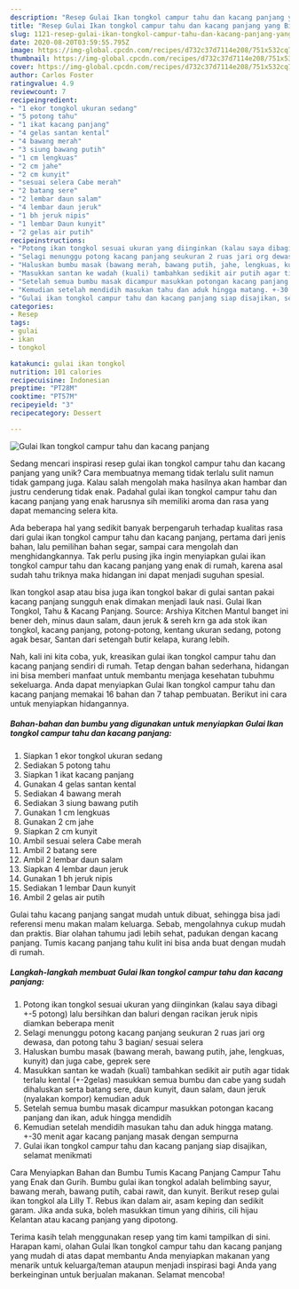 ```yaml
---
description: "Resep Gulai Ikan tongkol campur tahu dan kacang panjang yang Bisa Manjain Lidah"
title: "Resep Gulai Ikan tongkol campur tahu dan kacang panjang yang Bisa Manjain Lidah"
slug: 1121-resep-gulai-ikan-tongkol-campur-tahu-dan-kacang-panjang-yang-bisa-manjain-lidah
date: 2020-08-20T03:59:55.795Z
image: https://img-global.cpcdn.com/recipes/d732c37d7114e208/751x532cq70/gulai-ikan-tongkol-campur-tahu-dan-kacang-panjang-foto-resep-utama.jpg
thumbnail: https://img-global.cpcdn.com/recipes/d732c37d7114e208/751x532cq70/gulai-ikan-tongkol-campur-tahu-dan-kacang-panjang-foto-resep-utama.jpg
cover: https://img-global.cpcdn.com/recipes/d732c37d7114e208/751x532cq70/gulai-ikan-tongkol-campur-tahu-dan-kacang-panjang-foto-resep-utama.jpg
author: Carlos Foster
ratingvalue: 4.9
reviewcount: 7
recipeingredient:
- "1 ekor tongkol ukuran sedang"
- "5 potong tahu"
- "1 ikat kacang panjang"
- "4 gelas santan kental"
- "4 bawang merah"
- "3 siung bawang putih"
- "1 cm lengkuas"
- "2 cm jahe"
- "2 cm kunyit"
- "sesuai selera Cabe merah"
- "2 batang sere"
- "2 lembar daun salam"
- "4 lembar daun jeruk"
- "1 bh jeruk nipis"
- "1 lembar Daun kunyit"
- "2 gelas air putih"
recipeinstructions:
- "Potong ikan tongkol sesuai ukuran yang diinginkan (kalau saya dibagi +-5 potong) lalu bersihkan dan baluri dengan racikan jeruk nipis diamkan beberapa menit"
- "Selagi menunggu potong kacang panjang seukuran 2 ruas jari org dewasa, dan potong tahu 3 bagian/ sesuai selera"
- "Haluskan bumbu masak (bawang merah, bawang putih, jahe, lengkuas, kunyit) dan juga cabe, geprek sere"
- "Masukkan santan ke wadah (kuali) tambahkan sedikit air putih agar tidak terlalu kental (+-2gelas) masukkan semua bumbu dan cabe yang sudah dihaluskan serta batang sere, daun kunyit, daun salam, daun jeruk (nyalakan kompor) kemudian aduk"
- "Setelah semua bumbu masak dicampur masukkan potongan kacang panjang dan ikan, aduk hingga mendidih"
- "Kemudian setelah mendidih masukan tahu dan aduk hingga matang. +-30 menit agar kacang panjang masak dengan sempurna"
- "Gulai ikan tongkol campur tahu dan kacang panjang siap disajikan, selamat menikmati"
categories:
- Resep
tags:
- gulai
- ikan
- tongkol

katakunci: gulai ikan tongkol 
nutrition: 101 calories
recipecuisine: Indonesian
preptime: "PT28M"
cooktime: "PT57M"
recipeyield: "3"
recipecategory: Dessert

---
```



![Gulai Ikan tongkol campur tahu dan kacang panjang](https://img-global.cpcdn.com/recipes/d732c37d7114e208/751x532cq70/gulai-ikan-tongkol-campur-tahu-dan-kacang-panjang-foto-resep-utama.jpg)

Sedang mencari inspirasi resep gulai ikan tongkol campur tahu dan kacang panjang yang unik? Cara membuatnya memang tidak terlalu sulit namun tidak gampang juga. Kalau salah mengolah maka hasilnya akan hambar dan justru cenderung tidak enak. Padahal gulai ikan tongkol campur tahu dan kacang panjang yang enak harusnya sih memiliki aroma dan rasa yang dapat memancing selera kita.

Ada beberapa hal yang sedikit banyak berpengaruh terhadap kualitas rasa dari gulai ikan tongkol campur tahu dan kacang panjang, pertama dari jenis bahan, lalu pemilihan bahan segar, sampai cara mengolah dan menghidangkannya. Tak perlu pusing jika ingin menyiapkan gulai ikan tongkol campur tahu dan kacang panjang yang enak di rumah, karena asal sudah tahu triknya maka hidangan ini dapat menjadi suguhan spesial.

Ikan tongkol asap atau bisa juga ikan tongkol bakar di gulai santan pakai kacang panjang sungguh enak dimakan menjadi lauk nasi. Gulai Ikan Tongkol, Tahu &amp; Kacang Panjang. Source: Arshiya Kitchen Mantul banget ini bener deh, minus daun salam, daun jeruk &amp; sereh krn ga ada stok ikan tongkol, kacang panjang, potong-potong, kentang ukuran sedang, potong agak besar, Santan dari setengah butir kelapa, kurang lebih.


Nah, kali ini kita coba, yuk, kreasikan gulai ikan tongkol campur tahu dan kacang panjang sendiri di rumah. Tetap dengan bahan sederhana, hidangan ini bisa memberi manfaat untuk membantu menjaga kesehatan tubuhmu sekeluarga. Anda dapat menyiapkan Gulai Ikan tongkol campur tahu dan kacang panjang memakai 16 bahan dan 7 tahap pembuatan. Berikut ini cara untuk menyiapkan hidangannya.

<!--inarticleads1-->

##### Bahan-bahan dan bumbu yang digunakan untuk menyiapkan Gulai Ikan tongkol campur tahu dan kacang panjang:

1. Siapkan 1 ekor tongkol ukuran sedang
1. Sediakan 5 potong tahu
1. Siapkan 1 ikat kacang panjang
1. Gunakan 4 gelas santan kental
1. Sediakan 4 bawang merah
1. Sediakan 3 siung bawang putih
1. Gunakan 1 cm lengkuas
1. Gunakan 2 cm jahe
1. Siapkan 2 cm kunyit
1. Ambil sesuai selera Cabe merah
1. Ambil 2 batang sere
1. Ambil 2 lembar daun salam
1. Siapkan 4 lembar daun jeruk
1. Gunakan 1 bh jeruk nipis
1. Sediakan 1 lembar Daun kunyit
1. Ambil 2 gelas air putih


Gulai tahu kacang panjang sangat mudah untuk dibuat, sehingga bisa jadi referensi menu makan malam keluarga. Sebab, mengolahnya cukup mudah dan praktis. Biar olahan tahumu jadi lebih sehat, padukan dengan kacang panjang. Tumis kacang panjang tahu kulit ini bisa anda buat dengan mudah di rumah. 

<!--inarticleads2-->

##### Langkah-langkah membuat Gulai Ikan tongkol campur tahu dan kacang panjang:

1. Potong ikan tongkol sesuai ukuran yang diinginkan (kalau saya dibagi +-5 potong) lalu bersihkan dan baluri dengan racikan jeruk nipis diamkan beberapa menit
1. Selagi menunggu potong kacang panjang seukuran 2 ruas jari org dewasa, dan potong tahu 3 bagian/ sesuai selera
1. Haluskan bumbu masak (bawang merah, bawang putih, jahe, lengkuas, kunyit) dan juga cabe, geprek sere
1. Masukkan santan ke wadah (kuali) tambahkan sedikit air putih agar tidak terlalu kental (+-2gelas) masukkan semua bumbu dan cabe yang sudah dihaluskan serta batang sere, daun kunyit, daun salam, daun jeruk (nyalakan kompor) kemudian aduk
1. Setelah semua bumbu masak dicampur masukkan potongan kacang panjang dan ikan, aduk hingga mendidih
1. Kemudian setelah mendidih masukan tahu dan aduk hingga matang. +-30 menit agar kacang panjang masak dengan sempurna
1. Gulai ikan tongkol campur tahu dan kacang panjang siap disajikan, selamat menikmati


Cara Menyiapkan Bahan dan Bumbu Tumis Kacang Panjang Campur Tahu yang Enak dan Gurih. Bumbu gulai ikan tongkol adalah belimbing sayur, bawang merah, bawang putih, cabai rawit, dan kunyit. Berikut resep gulai ikan tongkol ala Lilly T. Rebus ikan dalam air, asam keping dan sedikit garam. Jika anda suka, boleh masukkan timun yang dihiris, cili hijau Kelantan atau kacang panjang yang dipotong. 

Terima kasih telah menggunakan resep yang tim kami tampilkan di sini. Harapan kami, olahan Gulai Ikan tongkol campur tahu dan kacang panjang yang mudah di atas dapat membantu Anda menyiapkan makanan yang menarik untuk keluarga/teman ataupun menjadi inspirasi bagi Anda yang berkeinginan untuk berjualan makanan. Selamat mencoba!
